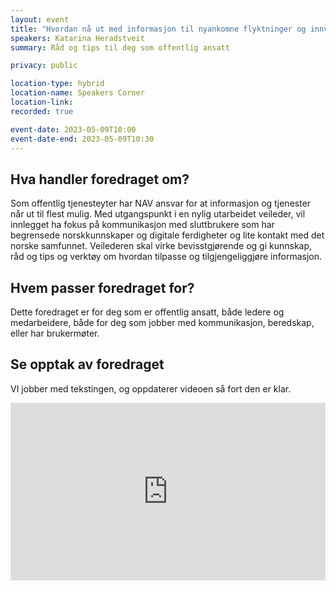 ```yaml
---
layout: event
title: "Hvordan nå ut med informasjon til nyankomne flyktninger og innvandrere?"
speakers: Katarina Heradstveit
summary: Råd og tips til deg som offentlig ansatt

privacy: public

location-type: hybrid
location-name: Speakers Corner
location-link: 
recorded: true

event-date: 2023-05-09T10:00
event-date-end: 2023-05-09T10:30
---
```

## Hva handler foredraget om?
Som offentlig tjenesteyter har NAV ansvar for at informasjon og tjenester når ut til flest mulig. Med utgangspunkt i en nylig utarbeidet veileder, vil innlegget ha fokus på kommunikasjon med sluttbrukere som har begrensede norskkunnskaper og digitale ferdigheter og lite kontakt med det norske samfunnet. Veilederen skal virke bevisstgjørende og gi kunnskap, råd og tips og verktøy om hvordan tilpasse og tilgjengeliggjøre informasjon.

## Hvem passer foredraget for?
Dette foredraget er for deg som er offentlig ansatt, både ledere og medarbeidere, både for deg som jobber med kommunikasjon, beredskap, eller har brukermøter.

## Se opptak av foredraget
VI jobber med tekstingen, og oppdaterer videoen så fort den er klar.

<div style="padding:56.25% 0 0 0;position:relative;"><iframe src="https://player.vimeo.com/video/831928244?h=9fee7fdcc9&amp;badge=0&amp;autopause=0&amp;player_id=0&amp;app_id=58479" frameborder="0" allow="autoplay; fullscreen; picture-in-picture" allowfullscreen style="position:absolute;top:0;left:0;width:100%;height:100%;" title="Hvordan n&amp;aring; ut med informasjon til nyankomne flyktninger og innvandrere?med Katarina  Heradstveit"></iframe></div><script src="https://player.vimeo.com/api/player.js"></script>